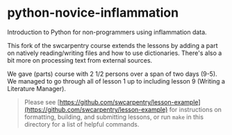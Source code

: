python-novice-inflammation
==========================

Introduction to Python for non-programmers using inflammation data.

This fork of the swcarpentry course extends the lessons by adding a part on natively reading/writing files and how to use dictionaries. There's also a bit more on processing text from external sources.

We gave (parts) course with 2 1/2 persons over a span of two days (9-5). We managed to go through all of lesson 1 up to including lesson 9 (Writing a Literature Manager).

> Please see [https://github.com/swcarpentry/lesson-example](https://github.com/swcarpentry/lesson-example)
> for instructions on formatting, building, and submitting lessons,
> or run `make` in this directory for a list of helpful commands.
